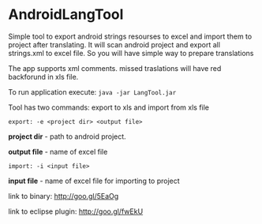 AndroidLangTool
===============

Simple tool to export android strings resourses to excel and import them to project after translating.
It will scan android project and export all strings.xml to excel file. So you will have simple way to prepare translations 

The app supports xml comments. 
missed traslations will have red backforund in xls file.

To run application execute: `java -jar LangTool.jar`

Tool has two commands: export to xls and import from xls file
 
`
export: -e <project dir> <output file>
`

**project dir** - path to android project. 

**output file** - name of excel file


`
import: -i <input file>
`

**input file** - name of excel file for importing to project 

link to binary: http://goo.gl/5EaOg

link to eclipse plugin: http://goo.gl/fwEkU